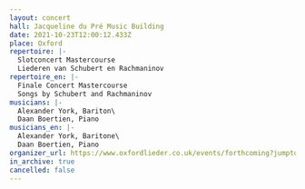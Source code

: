 ```yaml
---
layout: concert
hall: Jacqueline du Pré Music Building
date: 2021-10-23T12:00:12.433Z
place: Oxford
repertoire: |-
  Slotconcert Mastercourse
  Liederen van Schubert en Rachmaninov
repertoire_en: |-
  Finale Concert Mastercourse
  Songs by Schubert and Rachmaninov
musicians: |-
  Alexander York, Bariton\
  Daan Boertien, Piano
musicians_en: |-
  Alexander York, Baritone\
  Daan Boertien, Piano
organizer_url: https://www.oxfordlieder.co.uk/events/forthcoming?jumptodate=&category=mastercourse
in_archive: true
cancelled: false
---
```

